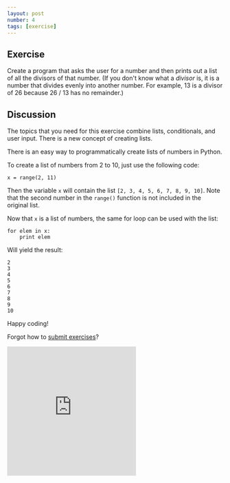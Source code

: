 ```yaml
---
layout: post
number: 4
tags: [exercise]
---
```


## Exercise

Create a program that asks the user for a number and then prints out a list of all the divisors of that number. (If you don't know what a _divisor_ is, it is a number that divides evenly into another number. For example, 13 is a divisor of 26 because 26 / 13 has no remainder.)

## Discussion 

The topics that you need for this exercise combine lists, conditionals, and user input. There is a new concept of creating lists. 

There is an easy way to programmatically create lists of numbers in Python. 

To create a list of numbers from 2 to 10, just use the following code: 

```
x = range(2, 11)
```

Then the variable `x` will contain the list `[2, 3, 4, 5, 6, 7, 8, 9, 10]`. Note that the second number in the `range()` function is not included in the original list. 

Now that `x` is a list of numbers, the same for loop can be used with the list: 

```
for elem in x: 
	print elem
```

Will yield the result: 

```
2
3
4
5
6
7
8
9
10
```

Happy coding! 

Forgot how to [submit exercises](http://practicepython.blogspot.com/2014/01/how-it-works.html)?

<iframe src="https://docs.google.com/forms/d/1WukNfdIjINTKLJRIcKJ6pmMbfd9A3PXqhOVpWRhlRF4/viewform?embedded=true" width="300" height="300" frameborder="0" marginheight="0" marginwidth="0">Loading...</iframe>